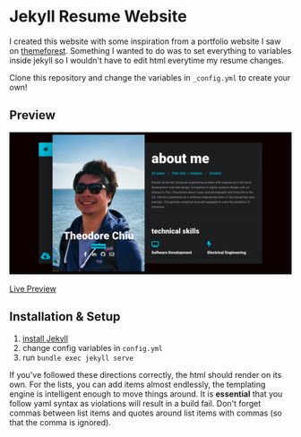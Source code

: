 # Jekyll Resume Website

I created this website with some inspiration from a portfolio website I saw on [themeforest](https://themeforest.net/user/truethemes/portfolio).
Something I wanted to do was to set everything to variables inside 
jekyll so I wouldn't have to edit html everytime my resume changes. 

Clone this repository and change the variables in `_config.yml` to create your own!

## Preview

![Preview](preview.png "Preview")

[Live Preview](https://theochiu.github.io/resume-site/michael/index.html)

## Installation & Setup
 1. [install Jekyll](https://jekyllrb.com/docs/installation/)
 2. change config variables in `config.yml`
 3. run `bundle exec jekyll serve`

If you've followed these directions correctly, the html should render on its own. For the lists, you can add items
almost endlessly, the templating engine is intelligent enough to move things around. It is __essential__ that you 
follow yaml syntax as violations will result in a build fail. Don't forget commas between list items and quotes around
list items with commas (so that the comma is ignored). 
